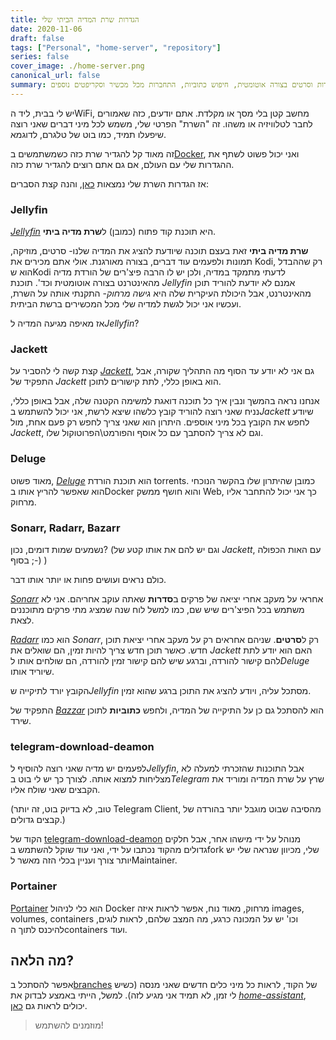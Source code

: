 ```yaml
---
title: הגדרות שרת המדיה הביתי שלי
date: 2020-11-06
draft: false
tags: ["Personal", "home-server", "repository"]
series: false
cover_image: ./home-server.png
canonical_url: false
summary: איך מוגדר שרת המדיה הביתי שלי, להורדת סדרות וסרטים בצורה אוטומטית, חיפוש כתוביות, התחברות מכל מכשיר וסקריפטים נוספים
---
```


יש לי בבית, ליד הWiFi, מחשב קטן בלי מסך או מקלדת. אתם יודעים, כזה שאמורים לחבר לטלוויזיה או משהו. זה "השרת" הפרטי שלי, משמש לכל מיני דברים שאני רוצה שיפעלו תמיד, כמו בוט של טלגרם, לדוגמא.

זה מאוד קל להגדיר שרת כזה כשמשתמשים ב[Docker](/docker/), ואני יכול פשוט לשתף את ההגדרות שלי עם העולם, אם גם אתם רוצים להגדיר שרת כזה.

אז הגדרות השרת שלי נמצאות [כאן](https://github.com/baruchiro/home-server), והנה קצת הסברים:

### Jellyfin

_[Jellyfin](https://jellyfin.org/)_ היא תוכנת קוד פתוח (כמובן) ל**שרת מדיה ביתי**.

**שרת מדיה ביתי** זאת בעצם תוכנה שיודעת להציג את המדיה שלנו- סרטים, מוזיקה, תמונות ולפעמים עוד דברים, בצורה מאורגנת. אולי אתם מכירים את Kodi, רק שההבדל הוא שKodi לדעתי מתמקד במדיה, ולכן יש לו הרבה פיצ'רים של הורדת מדיה מהאינטרנט בצורה אוטומטית וכד'. תוכנת _Jellyfin_ אמנם לא יודעת להוריד תוכן מהאינטרנט, אבל היכולת העיקרית שלה היא _גישה מרחוק_- התקנתי אותה על השרת, ועכשיו אני יכול לגשת למדיה שלי מכל המכשירים ברשת הביתית.

אז מאיפה מגיעה המדיה ל*Jellyfin*?

### Jackett

קצת קשה לי להסביר על _[Jackett](https://github.com/Jackett/Jackett)_, גם אני לא יודע עד הסוף מה התהליך שקורה, אבל התפקיד של _Jackett_ הוא באופן כללי, לתת קישורים לתוכן.

אנחנו נראה בהמשך ונבין איך כל תוכנה דואגת למשימה הקטנה שלה, אבל באופן כללי, נניח שאני רוצה להוריד קובץ כלשהו שיצא לרשת, אני יכול להשתמש ב*Jackett* שיודע לחפש את הקובץ בכל מיני אוספים. היתרון הוא שאני צריך לחפש רק פעם אחת, מול _Jackett_, וגם לא צריך להסתבך עם כל אוסף והפורמט\הפרוטוקול שלו.

### Deluge

מאוד פשוט, _[Deluge](https://deluge-torrent.org/)_ הוא תוכנת הורדת torrents. כמובן שהיתרון שלו בהקשר הנוכחי הוא שאפשר להריץ אותו בDocker והוא חושף ממשק Web, כך אני יכול להתחבר אליו מרחוק.

### Sonarr, Radarr, Bazarr

נשמעים שמות דומים, נכון? (וגם יש להם את אותו קטע של _Jackett_, עם האות הכפולה בסוף ;-) )

כולם נראים ועושים פחות או יותר אותו דבר.

_[Sonarr](https://sonarr.tv/)_ אחראי על מעקב אחרי יציאה של פרקים ב**סדרות** שאתה עוקב אחריהם. אני לא משתמש בכל הפיצ'רים שיש שם, כמו למשל לוח שנה שמציג מתי פרקים מתוכננים לצאת.

_[Radarr](https://radarr.video/)_ הוא כמו _Sonarr_, רק ל**סרטים**. שניהם אחראים רק על מעקב אחרי יציאת תוכן חדש. כאשר תוכן חדש צריך להיות זמין, הם שואלים את _Jackett_ האם הוא יודע לתת להם קישור להורדה, וברגע שיש להם קישור זמין להורדה, הם שולחים אותו ל*Deluge* שיוריד אותו.

הקובץ יורד לתיקייה ש*Jellyfin* מסתכל עליה, ויודע להציג את התוכן ברגע שהוא זמין.

התפקיד של _[Bazzar](https://www.bazarr.media/)_ הוא להסתכל גם כן על התיקייה של המדיה, ולחפש **כתוביות** לתוכן שירד.

### telegram-download-deamon

לפעמים יש מדיה שאני רוצה להוסיף ל*Jellyfin*, אבל התוכנות שהזכרתי למעלה לא מצליחות למצוא אותה. לצורך כך יש לי בוט ב*Telegram* שרץ על שרת המדיה ומוריד את הקבצים שאני שולח אליו.

(טוב, לא בדיוק בוט, זה יותר Telegram Client, מהסיבה שבוט מוגבל יותר בהורדה של קבצים גדולים.)

הקוד של [telegram-download-deamon](https://github.com/alfem/telegram-download-daemon) מנוהל על ידי מישהו אחר, אבל חלקים גדולים מהקוד נכתבו על ידי, ואני עוד שוקל להשתמש בfork שלי, מכיוון שנראה שלי יש יותר צורך ועניין בכלי הזה מאשר לMaintainer.

### Portainer

[Portainer](https://www.portainer.io/) הוא כלי לניהול Docker מרחוק, מאוד נוח, אפשר לראות איזה images, volumes, containers וכו' יש על המכונה כרגע, מה המצב שלהם, לראות לוגים, להיכנס לתוך הcontainers ועוד.

## מה הלאה?

אפשר להסתכל ב[branches](https://github.com/baruchiro/home-server/branches) של הקוד, לראות כל מיני כלים חדשים שאני מנסה (כשיש לי זמן, לא תמיד אני מגיע לזה). למשל, הייתי באמצע לבדוק את _[home-assistant](https://www.home-assistant.io/)_, יכולים לראות גם [כאן](/home-assistant/).

> מוזמנים להשתמש!
